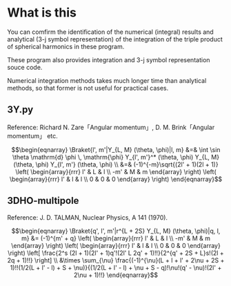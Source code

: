 # What is this
You can comfirm the identification of the numerical (integral) results and analytical (3-j symbol representation) of the integration of the triple product of spherical harmonics in these program.

These program also provides integration and 3-j symbol representation souce code. 

Numerical integration methods takes much longer time than analytical methods, so that former is not useful for practical cases.  

## 3Y.py
Reference:  Richard N. Zare「Angular momentum」, D. M. Brink「Angular momentum」 etc.
```math
\begin{eqnarray}
\Braket{l', m'|Y_{L, M} (\theta, \phi)|l, m} &=& \int \sin \theta \mathrm{d} \phi \, \mathrm{\phi} Y_{l', m'}^* (\theta, \phi) Y_{L, M} (\theta, \phi) Y_{l', m'} (\theta, \phi)  \\
&=& (-1)^{-m}\sqrt{(2l' + 1)(2l + 1)}
                \left(
                    \begin{array}{rrr}
                      l' & L & l \\
                      -m' & M & m
                    \end{array}
                \right)
                \left(
                    \begin{array}{rrr}
                      l' & l & l \\
                      0 & 0 & 0
                    \end{array}
                \right)
\end{eqnarray}
```
## 3DHO-multipole
Reference: J. D. TALMAN, Nuclear Physics, A 141 (1970).
```math
\begin{eqnarray}
\Braket{q', l', m'|r^{L + 2S} Y_{L, M} (\theta, \phi)|q, l, m}
 &= (-1)^{m' + q}
                \left(
                    \begin{array}{rrr}
                      l' & L & l \\
                      -m' & M & m
                    \end{array}
                \right)
                \left(
                    \begin{array}{rrr}
                      l' & l & l \\
                      0 & 0 & 0
                    \end{array}
                \right)
                \left[ \frac{2^s (2l + 1)(2l' + 1)q'!(2l' L 2q' + 1)!!}{2^{q' + 2S + L}s!(2l + 2q + 1)!!} \right] \\
                &\times \sum_{\nu} \frac{(-1)^{\nu}(L + l + l' + 2\nu + 2S + 1)!!(1/2(L + l' - l) + S + \nu)}{(1/2(L + l' - l) + \nu + S - q)!\nu!(q' - \nu)!(2l' + 2\nu + 1)!!}
\end{eqnarray}
```
